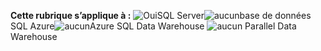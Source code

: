 <Token>**Cette rubrique s’applique à :** ![Oui](media/yes.png)SQL Server![aucun](media/no.png)base de données SQL Azure![aucun](media/no.png)Azure SQL Data Warehouse ![aucun](media/no.png) Parallel Data Warehouse</Token>

